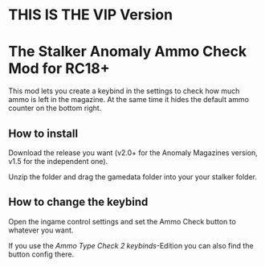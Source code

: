 # THIS IS THE VIP Version #

# The Stalker Anomaly **Ammo Check** Mod for RC18+ #

This mod lets you create a keybind in the settings to check how much ammo is left in the magazine. At the same time it hides the default ammo counter on the bottom right.

## How to install ##
Download the release you want (v2.0+ for the Anomaly Magazines version, v1.5 for the independent one).

Unzip the folder and drag the gamedata folder into your your stalker folder.

## How to change the keybind ##
Open the ingame control settings and set the Ammo Check button to whatever you want.

If you use the *Ammo Type Check 2 keybinds*-Edition you can also find the button config there.
